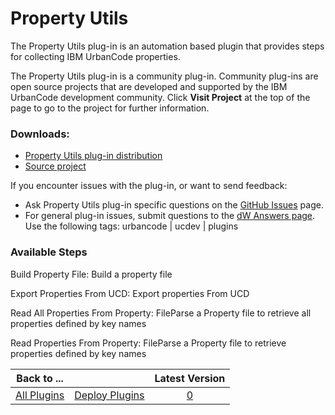 
# Property Utils

The Property Utils plug-in is an automation based plugin that provides steps for collecting IBM UrbanCode properties.


The Property Utils plug-in is a community plug-in. Community plug-ins are open source projects that are developed and supported by the IBM UrbanCode development community. Click **Visit Project** at the top of the page to go to the project for further information.


### Downloads:

* [Property Utils plug-in distribution](https://github.com/UrbanCode/Property-Utils-UCD/releases)
* [Source project](https://github.com/UrbanCode/Property-Utils-UCD)

If you encounter issues with the plug-in, or want to send feedback:

* Ask Property Utils plug-in specific questions on the [GitHub Issues](https://github.com/UrbanCode/Property-Utils-UCD/issues) page.
* For general plug-in issues, submit questions to the [dW Answers page](https://community.ibm.com/community/user/wasdevops/urbancode-discussion). Use the following tags: urbancode | ucdev | plugins


### Available Steps

Build Property File: Build a property file

Export Properties From UCD: Export properties From UCD

Read All Properties From Property: FileParse a Property file to retrieve all properties defined by key names

Read Properties From Property: FileParse a Property file to retrieve properties defined by key names



|Back to ...||Latest Version|
| :---: | :---: | :---: |
|[All Plugins](../../index.md)|[Deploy Plugins](../README.md)|[0]()|
